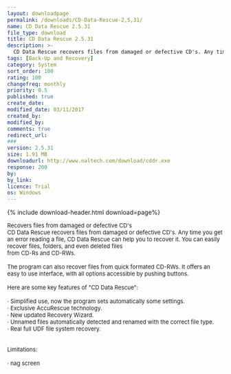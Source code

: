 ```yaml
---
layout: downloadpage
permalink: /downloads/CD-Data-Rescue-2,5,31/
name: CD Data Rescue 2.5.31
file_type: download
title: CD Data Rescue 2.5.31
description: >-
  CD Data Rescue recovers files from damaged or defective CD's. Any time you get an error reading a file, CD Data Rescue can help you to recover it. You can easily recover files, folders, and even deleted files from CD-Rs and CD-RWs.
tags: [Back-Up and Recovery]
category: System
sort_order: 100
rating: 100
changefreq: monthly
priority: 0.5
published: true
create_date: 
modified_date: 03/11/2017
created_by: 
modified_by: 
comments: true
redirect_url: 
### 
version: 2.5.31
size: 1.91 MB
downloadurl: http://www.naltech.com/download/cddr.exe
response: 200
by: 
by_link: 
licence: Trial
os: Windows
---
```


{% include download-header.html download=page%}

<p style="fix-download-text !important">
<p><font size="2">Recovers files from damaged or defective CD's <br />
CD Data Rescue recovers files from damaged or defective CD's. Any time you get an error reading a file, CD Data Rescue can help you to recover it. You can easily recover files, folders, and even deleted files <br />
from CD-Rs and CD-RWs. <br />
<br />
The program can also recover files from quick formated CD-RWs. It offers an easy to use interface, with all options accessible by pushing buttons. <br />
<br />
Here are some key features of "CD Data Rescue": <br />
<br />
· Simplified use, now the program sets automatically some settings. <br />
· Exclusive AccuRescue technology. <br />
· New updated Recovery Wizard. <br />
· Unnamed files automatically detected and renamed with the correct file type. <br />
· Real full UDF file system recovery. <br />
<br />
<br />
Limitations: <br />
<br />
· nag screen <br />
<br />
</font></p></p>
